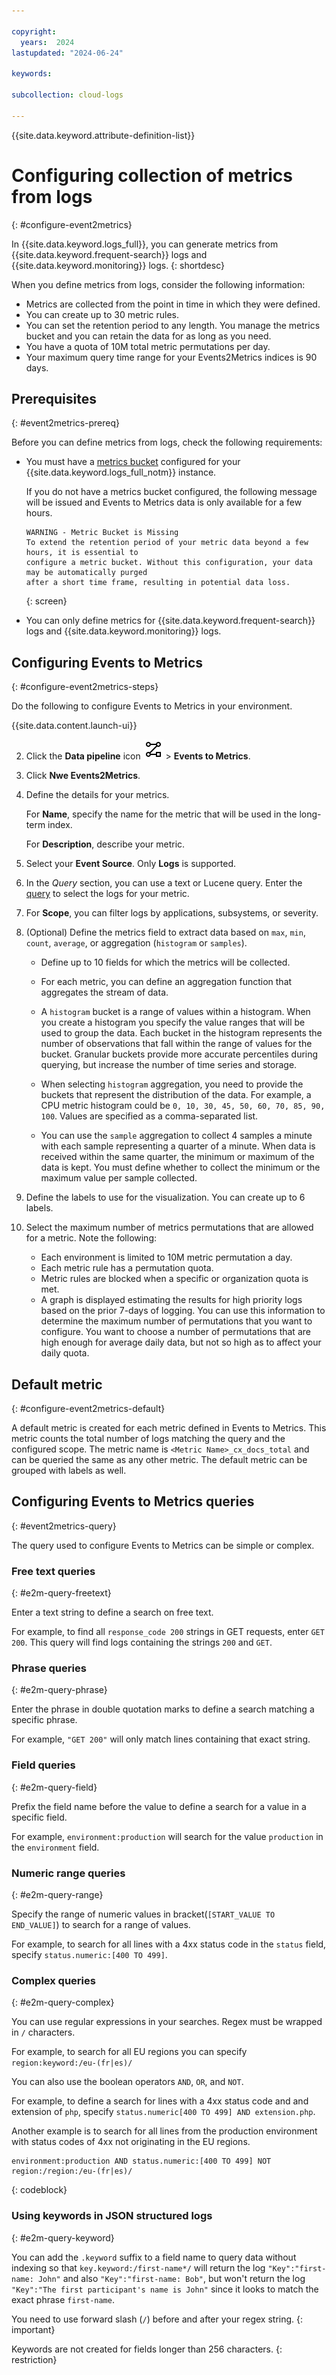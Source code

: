```yaml
---

copyright:
  years:  2024
lastupdated: "2024-06-24"

keywords:

subcollection: cloud-logs

---
```


{{site.data.keyword.attribute-definition-list}}



# Configuring collection of metrics from logs
{: #configure-event2metrics}

In {{site.data.keyword.logs_full}}, you can generate metrics from {{site.data.keyword.frequent-search}} logs and {{site.data.keyword.monitoring}} logs.
{: shortdesc}

When you define metrics from logs, consider the following information:
- Metrics are collected from the point in time in which they were defined.
- You can create up to 30 metric rules.
- You can set the retention period to any length. You manage the metrics bucket and you can retain the data for as long as you need.
- You have a quota of 10M total metric permutations per day.
- Your maximum query time range for your Events2Metrics indices is 90 days.


## Prerequisites
{: #event2metrics-prereq}

Before you can define metrics from logs, check the following requirements:

- You must have a [metrics bucket](/docs/cloud-logs?topic=cloud-logs-configure-metrics-bucket) configured for your {{site.data.keyword.logs_full_notm}} instance. 

   If you do not have a metrics bucket configured, the following message will be issued and Events to Metrics data is only available for a few hours.

   ```text
   WARNING - Metric Bucket is Missing
   To extend the retention period of your metric data beyond a few hours, it is essential to
   configure a metric bucket. Without this configuration, your data may be automatically purged
   after a short time frame, resulting in potential data loss.
   ```
   {: screen}

- You can only define metrics for {{site.data.keyword.frequent-search}} logs and {{site.data.keyword.monitoring}} logs.


## Configuring Events to Metrics
{: #configure-event2metrics-steps}

Do the following to configure Events to Metrics in your environment.

<!-- Launch the UI step -->
{{site.data.content.launch-ui}}

2. Click the **Data pipeline** icon ![Data pipeline icon](/icons/data-pipeline.svg "Data pipeline") > **Events to Metrics**.

3. Click **Nwe Events2Metrics**.

4. Define the details for your metrics.

   For **Name**, specify the name for the metric that will be used in the long-term index.

   For **Description**, describe your metric.

4. Select your **Event Source**. Only **Logs** is supported.

5. In the *Query* section, you can use a text or Lucene query. Enter the [query](#event2metrics-query) to select the logs for your metric.

6. For **Scope**, you can filter logs by applications, subsystems, or severity.

7. (Optional) Define the metrics field to extract data based on `max`, `min`, `count`, `average`, or aggregation (`histogram` or `samples`).

   * Define up to 10 fields for which the metrics will be collected.

   * For each metric, you can define an aggregation function that aggregates the stream of data.

   * A `histogram` bucket is a range of values within a histogram. When you create a histogram you specify the value ranges that will be used to group the data. Each bucket in the histogram represents the number of observations that fall within the range of values for the bucket.  Granular buckets provide more accurate percentiles during querying, but increase the number of time series and storage.

   * When selecting `histogram` aggregation, you need to provide the buckets that represent the distribution of the data. For example, a CPU metric histogram could be `0, 10, 30, 45, 50, 60, 70, 85, 90, 100`. Values are specified as a comma-separated list.

   * You can use the `sample` aggregation to collect 4 samples a minute with each sample representing a quarter of a minute. When data is received within the same quarter, the minimum or maximum of the data is kept. You must define whether to collect the minimum or the maximum value per sample collected.

8. Define the labels to use for the visualization.  You can create up to 6 labels.

9. Select the maximum number of metrics permutations that are allowed for a metric. Note the following:

   * Each environment is limited to 10M metric permutation a day.
   * Each metric rule has a permutation quota.
   * Metric rules are blocked when a specific or organization quota is met.
   * A graph is displayed estimating the results for high priority logs based on the prior 7-days of logging. You can use this information to determine the maximum number of permutations that you want to configure. You want to choose a number of permutations that are high enough for average daily data, but not so high as to affect your daily quota.


## Default metric
{: #configure-event2metrics-default}

A default metric is created for each metric defined in Events to Metrics. This metric counts the total number of logs matching the query and the configured scope.  The metric name is `<Metric Name>_cx_docs_total` and can be queried the same as any other metric. The default metric can be grouped with labels as well.

## Configuring Events to Metrics queries
{: #event2metrics-query}

The query used to configure Events to Metrics can be simple or complex. 

### Free text queries
{: #e2m-query-freetext}

Enter a text string to define a search on free text.

For example, to find all `response_code 200` strings in GET requests, enter `GET 200`. This query will find logs containing the strings `200` and `GET`.

### Phrase queries
{: #e2m-query-phrase}

Enter the phrase in double quotation marks to define a search matching a specific phrase.

For example, `"GET 200"` will only match lines containing that exact string.

### Field queries
{: #e2m-query-field}

Prefix the field name before the value to define a search for a value in a specific field.

For example, `environment:production` will search for the value `production` in the `environment` field.

### Numeric range queries
{: #e2m-query-range}

Specify the range of numeric values in bracket(`[START_VALUE TO END_VALUE]`) to search for a range of values.

For example, to search for all lines with a 4xx status code in the `status` field, specify `status.numeric:[400 TO 499]`.

### Complex queries
{: #e2m-query-complex}

You can use regular expressions in your searches. Regex must be wrapped in `/` characters. 

For example, to search for all EU regions you can specify `region:keyword:/eu-(fr|es)/`

You can also use the boolean operators `AND`, `OR`, and `NOT`. 

For example, to define a search for lines with a 4xx status code and and extension of `php`, specify `status.numeric[400 TO 499] AND extension.php`.

Another example is to search for all lines from the production environment with status codes of 4xx not originating in the EU regions.

```text
environment:production AND status.numeric:[400 TO 499] NOT region:/region:/eu-(fr|es)/
```
{: codeblock}

### Using keywords in JSON structured logs
{: #e2m-query-keyword}

You can add the `.keyword` suffix to a field name to query data without indexing so that `key.keyword:/first-name*/` will return the log `"Key":"first-name: John"` and also `"Key":"first-name: Bob"`, but won't return the log `"Key":"The first participant's name is John"` since it looks to match the exact phrase `first-name`.

You need to use forward slash (`/`) before and after your regex string.
{: important}

Keywords are not created for fields longer than 256 characters.
{: restriction}

